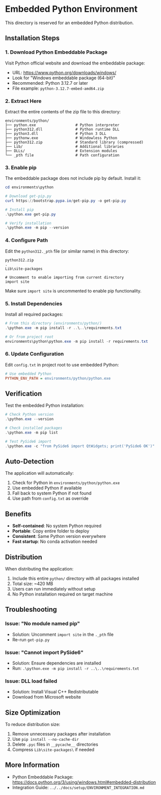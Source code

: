 # Embedded Python Environment

This directory is reserved for an embedded Python distribution.

## Installation Steps

### 1. Download Python Embeddable Package

Visit Python official website and download the embeddable package:
- URL: https://www.python.org/downloads/windows/
- Look for "Windows embeddable package (64-bit)"
- Recommended: Python 3.12.7 or later
- File example: `python-3.12.7-embed-amd64.zip`

### 2. Extract Here

Extract the entire contents of the zip file to this directory:

```
environments/python/
├── python.exe                  # Python interpreter
├── python312.dll               # Python runtime DLL
├── python3.dll                 # Python 3 DLL
├── pythonw.exe                 # Windowless Python
├── python312.zip               # Standard library (compressed)
├── Lib/                        # Additional libraries
├── DLLs/                       # Extension modules
└── _pth file                   # Path configuration
```

### 3. Enable pip

The embeddable package does not include pip by default. Install it:

```powershell
cd environments\python

# Download get-pip.py
curl https://bootstrap.pypa.io/get-pip.py -o get-pip.py

# Install pip
.\python.exe get-pip.py

# Verify installation
.\python.exe -m pip --version
```

### 4. Configure Path

Edit the `python312._pth` file (or similar name) in this directory:

```
python312.zip
.
Lib\site-packages

# Uncomment to enable importing from current directory
import site
```

Make sure `import site` is uncommented to enable pip functionality.

### 5. Install Dependencies

Install all required packages:

```powershell
# From this directory (environments/python/)
.\python.exe -m pip install -r ..\..\requirements.txt

# Or from project root
environments\python\python.exe -m pip install -r requirements.txt
```

### 6. Update Configuration

Edit `config.txt` in project root to use embedded Python:

```ini
# Use embedded Python
PYTHON_ENV_PATH = environments/python/python.exe
```

## Verification

Test the embedded Python installation:

```powershell
# Check Python version
.\python.exe --version

# Check installed packages
.\python.exe -m pip list

# Test PySide6 import
.\python.exe -c "from PySide6 import QtWidgets; print('PySide6 OK')"
```

## Auto-Detection

The application will automatically:
1. Check for Python in `environments/python/python.exe`
2. Use embedded Python if available
3. Fall back to system Python if not found
4. Use path from `config.txt` as override

## Benefits

- **Self-contained**: No system Python required
- **Portable**: Copy entire folder to deploy
- **Consistent**: Same Python version everywhere
- **Fast startup**: No conda activation needed

## Distribution

When distributing the application:
1. Include this entire `python/` directory with all packages installed
2. Total size: ~420 MB
3. Users can run immediately without setup
4. No Python installation required on target machine

## Troubleshooting

### Issue: "No module named pip"
- Solution: Uncomment `import site` in the `._pth` file
- Re-run `get-pip.py`

### Issue: "Cannot import PySide6"
- Solution: Ensure dependencies are installed
- Run: `.\python.exe -m pip install -r ..\..\requirements.txt`

### Issue: DLL load failed
- Solution: Install Visual C++ Redistributable
- Download from Microsoft website

## Size Optimization

To reduce distribution size:
1. Remove unnecessary packages after installation
2. Use `pip install --no-cache-dir`
3. Delete `.pyc` files in `__pycache__` directories
4. Compress `Lib\site-packages\` if needed

## More Information

- Python Embeddable Package: https://docs.python.org/3/using/windows.html#embedded-distribution
- Integration Guide: `../../docs/setup/ENVIRONMENT_INTEGRATION.md`
